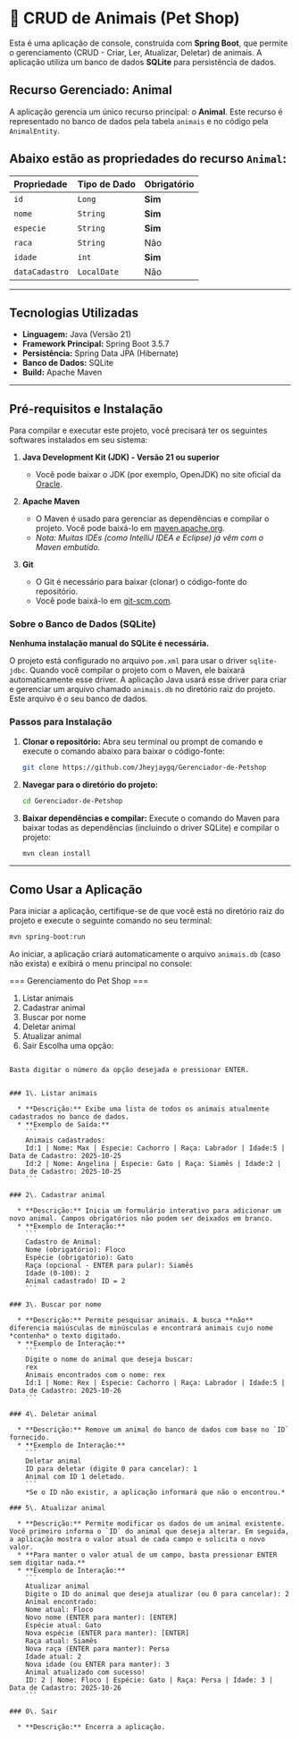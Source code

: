 
# 🐾 CRUD de Animais (Pet Shop)

Esta é uma aplicação de console, construída com **Spring Boot**, que permite o gerenciamento (CRUD - Criar, Ler, Atualizar, Deletar) de animais. A aplicação utiliza um banco de dados **SQLite** para persistência de dados.

## Recurso Gerenciado: Animal

A aplicação gerencia um único recurso principal: o **Animal**. Este recurso é representado no banco de dados pela tabela `animais` e no código pela `AnimalEntity`.

Abaixo estão as propriedades do recurso `Animal`:
---

| Propriedade | Tipo de Dado | Obrigatório |
| :--- | :--- | :--- |
| `id` | `Long` | **Sim** |
| `nome` | `String` | **Sim** |
| `especie` | `String` | **Sim** |
| `raca` | `String` | Não |
| `idade` | `int` | **Sim** |
| `dataCadastro` | `LocalDate` | Não |

---

## Tecnologias Utilizadas

  * **Linguagem:** Java (Versão 21)
  * **Framework Principal:** Spring Boot 3.5.7
  * **Persistência:** Spring Data JPA (Hibernate)
  * **Banco de Dados:** SQLite
  * **Build:** Apache Maven

-----

## Pré-requisitos e Instalação

Para compilar e executar este projeto, você precisará ter os seguintes softwares instalados em seu sistema:

1.  **Java Development Kit (JDK) - Versão 21 ou superior**
    * Você pode baixar o JDK (por exemplo, OpenJDK) no site oficial da [Oracle](https://www.oracle.com/java/technologies/downloads/).

2.  **Apache Maven**
    * O Maven é usado para gerenciar as dependências e compilar o projeto. Você pode baixá-lo em [maven.apache.org](https://maven.apache.org/download.cgi).
    * *Nota: Muitas IDEs (como IntelliJ IDEA e Eclipse) já vêm com o Maven embutido.*

3.  **Git**
    * O Git é necessário para baixar (clonar) o código-fonte do repositório.
    * Você pode baixá-lo em [git-scm.com](https://git-scm.com/downloads).
      
### Sobre o Banco de Dados (SQLite)

**Nenhuma instalação manual do SQLite é necessária.**

O projeto está configurado no arquivo `pom.xml` para usar o driver `sqlite-jdbc`. Quando você compilar o projeto com o Maven, ele baixará automaticamente esse driver. A aplicação Java usará esse driver para criar e gerenciar um arquivo chamado `animais.db` no diretório raiz do projeto. Este arquivo é o seu banco de dados.


### Passos para Instalação

1.  **Clonar o repositório:**
    Abra seu terminal ou prompt de comando e execute o comando abaixo para baixar o código-fonte:

    ```bash
    git clone https://github.com/Jheyjaygq/Gerenciador-de-Petshop
    ```

2.  **Navegar para o diretório do projeto:**

    ```bash
    cd Gerenciador-de-Petshop
    ```

3.  **Baixar dependências e compilar:**
    Execute o comando do Maven para baixar todas as dependências (incluindo o driver SQLite) e compilar o projeto:

    ```bash
    mvn clean install
    ```

-----



## Como Usar a Aplicação


Para iniciar a aplicação, certifique-se de que você está no diretório raiz do projeto e execute o seguinte comando no seu terminal:

```bash
mvn spring-boot:run

```

Ao iniciar, a aplicação criará automaticamente o arquivo `animais.db` (caso não exista) e exibirá o menu principal no console:

=== Gerenciamento do Pet Shop ===
1. Listar animais
2. Cadastrar animal
3. Buscar por nome
4. Deletar animal
5. Atualizar animal
0. Sair
Escolha uma opção:
```

Basta digitar o número da opção desejada e pressionar ENTER.


### 1\. Listar animais

  * **Descrição:** Exibe uma lista de todos os animais atualmente cadastrados no banco de dados.
  * **Exemplo de Saída:**
    ```
    Animais cadastrados:
    Id:1 | Nome: Max | Especie: Cachorro | Raça: Labrador | Idade:5 | Data de Cadastro: 2025-10-25
    Id:2 | Nome: Angelina | Especie: Gato | Raça: Siamês | Idade:2 | Data de Cadastro: 2025-10-25
    ```

### 2\. Cadastrar animal

  * **Descrição:** Inicia um formulário interativo para adicionar um novo animal. Campos obrigatórios não podem ser deixados em branco.
  * **Exemplo de Interação:**
    ```
    Cadastro de Animal:
    Nome (obrigatório): Floco
    Espécie (obrigatório): Gato
    Raça (opcional - ENTER para pular): Siamês
    Idade (0-100): 2
    Animal cadastrado! ID = 2
    ```

### 3\. Buscar por nome

  * **Descrição:** Permite pesquisar animais. A busca **não** diferencia maiúsculas de minúsculas e encontrará animais cujo nome *contenha* o texto digitado.
  * **Exemplo de Interação:**
    ```
    Digite o nome do animal que deseja buscar:
    rex
    Animais encontrados com o nome: rex
    Id:1 | Nome: Rex | Especie: Cachorro | Raça: Labrador | Idade:5 | Data de Cadastro: 2025-10-26
    ```

### 4\. Deletar animal

  * **Descrição:** Remove um animal do banco de dados com base no `ID` fornecido.
  * **Exemplo de Interação:**
    ```
    Deletar animal
    ID para deletar (digite 0 para cancelar): 1
    Animal com ID 1 deletado.
    ```
    *Se o ID não existir, a aplicação informará que não o encontrou.*

### 5\. Atualizar animal

  * **Descrição:** Permite modificar os dados de um animal existente. Você primeiro informa o `ID` do animal que deseja alterar. Em seguida, a aplicação mostra o valor atual de cada campo e solicita o novo valor.
  * **Para manter o valor atual de um campo, basta pressionar ENTER sem digitar nada.**
  * **Exemplo de Interação:**
    ```
    Atualizar animal
    Digite o ID do animal que deseja atualizar (ou 0 para cancelar): 2
    Animal encontrado:
    Nome atual: Floco
    Novo nome (ENTER para manter): [ENTER]
    Espécie atual: Gato
    Nova espécie (ENTER para manter): [ENTER]
    Raça atual: Siamês
    Nova raça (ENTER para manter): Persa
    Idade atual: 2
    Nova idade (ou ENTER para manter): 3
    Animal atualizado com sucesso!
    ID: 2 | Nome: Floco | Espécie: Gato | Raça: Persa | Idade: 3 | Data de Cadastro: 2025-10-26
    ```

### 0\. Sair

  * **Descrição:** Encerra a aplicação.
